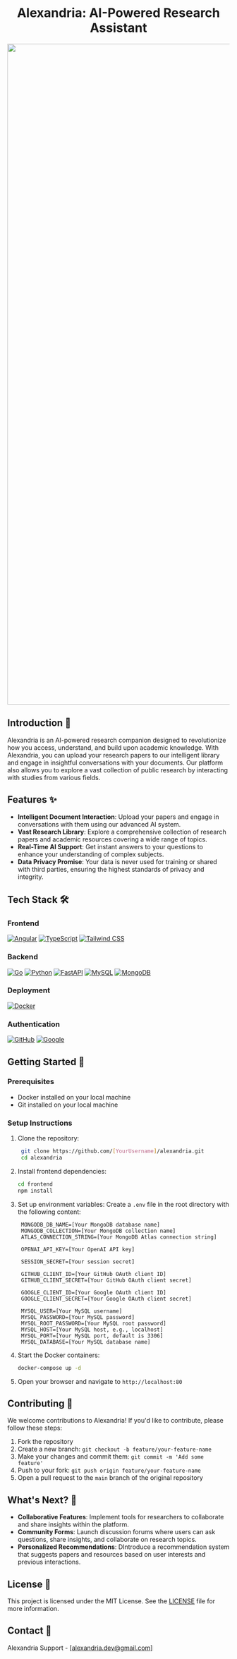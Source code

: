 <div align="center">
  <h1 align="center">Alexandria: AI-Powered Research Assistant</h1>
  <img width="1499" alt="alexandria_home" src="https://github.com/user-attachments/assets/e3e622dc-ece6-47eb-9fcd-cb397294b498">
</div>

## Introduction 🚀

Alexandria is an AI-powered research companion designed to revolutionize how you access, understand, and build upon academic knowledge. With Alexandria, you can upload your research papers to our intelligent library and engage in insightful conversations with your documents. Our platform also allows you to explore a vast collection of public research by interacting with studies from various fields.

## Features ✨

- **Intelligent Document Interaction**: Upload your papers and engage in conversations with them using our advanced AI system.
- **Vast Research Library**: Explore a comprehensive collection of research papers and academic resources covering a wide range of topics.
- **Real-Time AI Support**: Get instant answers to your questions to enhance your understanding of complex subjects.
- **Data Privacy Promise**: Your data is never used for training or shared with third parties, ensuring the highest standards of privacy and integrity.

## Tech Stack 🛠️

### Frontend
[![Angular](https://img.shields.io/badge/Angular-DD0031?style=for-the-badge&logo=angular&logoColor=white)](https://angular.io/)
[![TypeScript](https://img.shields.io/badge/TypeScript-3178C6?style=for-the-badge&logo=typescript&logoColor=white)](https://www.typescriptlang.org/)
[![Tailwind CSS](https://img.shields.io/badge/Tailwind_CSS-38B2AC?style=for-the-badge&logo=tailwind-css&logoColor=white)](https://tailwindcss.com/)

### Backend
[![Go](https://img.shields.io/badge/Go-00ADD8?style=for-the-badge&logo=go&logoColor=white)](https://golang.org/)
[![Python](https://img.shields.io/badge/Python-3776AB?style=for-the-badge&logo=python&logoColor=white)](https://www.python.org/)
[![FastAPI](https://img.shields.io/badge/FastAPI-009688?style=for-the-badge&logo=fastapi&logoColor=white)](https://fastapi.tiangolo.com/)
[![MySQL](https://img.shields.io/badge/MySQL-4479A1?style=for-the-badge&logo=mysql&logoColor=white)](https://www.mysql.com/)
[![MongoDB](https://img.shields.io/badge/MongoDB-47A248?style=for-the-badge&logo=mongodb&logoColor=white)](https://www.mongodb.com/)

### Deployment
[![Docker](https://img.shields.io/badge/Docker-2496ED?style=for-the-badge&logo=docker&logoColor=white)](https://www.docker.com/)

### Authentication
[![GitHub](https://img.shields.io/badge/GitHub_OAuth-181717?style=for-the-badge&logo=github&logoColor=white)](https://github.com/)
[![Google](https://img.shields.io/badge/Google_OAuth-4285F4?style=for-the-badge&logo=google&logoColor=white)](https://developers.google.com/identity)

## Getting Started 🏁

### Prerequisites
- Docker installed on your local machine
- Git installed on your local machine

### Setup Instructions
1. Clone the repository:
   ```bash
    git clone https://github.com/[YourUsername]/alexandria.git
    cd alexandria
   ```
2. Install frontend dependencies:
   ```bash
   cd frontend
   npm install
   ```
3. Set up environment variables:
   Create a `.env` file in the root directory with the following content:
   ```
    MONGODB_DB_NAME=[Your MongoDB database name]
    MONGODB_COLLECTION=[Your MongoDB collection name]
    ATLAS_CONNECTION_STRING=[Your MongoDB Atlas connection string]
    
    OPENAI_API_KEY=[Your OpenAI API key]
    
    SESSION_SECRET=[Your session secret]
    
    GITHUB_CLIENT_ID=[Your GitHub OAuth client ID]
    GITHUB_CLIENT_SECRET=[Your GitHub OAuth client secret]
    
    GOOGLE_CLIENT_ID=[Your Google OAuth client ID]
    GOOGLE_CLIENT_SECRET=[Your Google OAuth client secret]
    
    MYSQL_USER=[Your MySQL username]
    MYSQL_PASSWORD=[Your MySQL password]
    MYSQL_ROOT_PASSWORD=[Your MySQL root password]
    MYSQL_HOST=[Your MySQL host, e.g., localhost]
    MYSQL_PORT=[Your MySQL port, default is 3306]
    MYSQL_DATABASE=[Your MySQL database name]
   ```
4. Start the Docker containers:
   ```bash
   docker-compose up -d
   ```
5. Open your browser and navigate to `http://localhost:80`

## Contributing 🤝

We welcome contributions to Alexandria! If you'd like to contribute, please follow these steps:

1. Fork the repository
2. Create a new branch: `git checkout -b feature/your-feature-name`
3. Make your changes and commit them: `git commit -m 'Add some feature'`
4. Push to your fork: `git push origin feature/your-feature-name`
5. Open a pull request to the `main` branch of the original repository

## What's Next? 🚀

- **Collaborative Features**: Implement tools for researchers to collaborate and share insights within the platform.
- **Community Forms**: Launch discussion forums where users can ask questions, share insights, and collaborate on research topics.
- **Personalized Recommendations**: DIntroduce a recommendation system that suggests papers and resources based on user interests and previous interactions.

## License 📜

This project is licensed under the MIT License. See the [LICENSE](LICENSE) file for more information.

## Contact 📧
Alexandria Support - [alexandria.dev@gmail.com]
